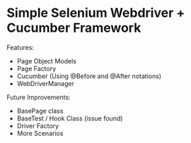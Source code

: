 Simple Selenium Webdriver + Cucumber Framework
====
Features:
- Page Object Models
- Page Factory
- Cucumber (Using @Before and @After notations)
- WebDriverManager 

Future Improvements:
- BasePage class 
- BaseTest / Hook Class (issue found)
- Driver Factory
- More Scenarios